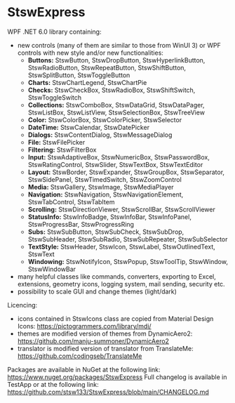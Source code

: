 # StswExpress
WPF .NET 6.0 library containing:
- new controls (many of them are similar to those from WinUI 3) or WPF controls with new style and/or new functionalities:
  - **Buttons:** StswButton, StswDropButton, StswHyperlinkButton, StswRadioButton, StswRepeatButton, StswShiftButton, StswSplitButton, StswToggleButton
  - **Charts:** StswChartLegend, StswChartPie
  - **Checks:** StswCheckBox, StswRadioBox, StswShiftSwitch, StswToggleSwitch
  - **Collections:** StswComboBox, StswDataGrid, StswDataPager, StswListBox, StswListView, StswSelectionBox, StswTreeView
  - **Color:** StswColorBox, StswColorPicker, StswSelector
  - **DateTime:** StswCalendar, StswDatePicker
  - **Dialogs:** StswContentDialog, StswMessageDialog
  - **File:** StswFilePicker
  - **Filtering:** StswFilterBox
  - **Input:** StswAdaptiveBox, StswNumericBox, StswPasswordBox, StswRatingControl, StswSlider, StswTextBox, StswTextEditor
  - **Layout:** StswBorder, StswExpander, StswGroupBox, StswSeparator, StswSidePanel, StswTimedSwitch, StswZoomControl
  - **Media:** StswGallery, StswImage, StswMediaPlayer
  - **Navigation:** StswNavigation, StswNavigationElement, StswTabControl, StswTabItem
  - **Scrolling:** StswDirectionViewer, StswScrollBar, StswScrollViewer
  - **StatusInfo:** StswInfoBadge, StswInfoBar, StswInfoPanel, StswProgressBar, StswProgressRing
  - **Subs:** StswSubButton, StswSubCheck, StswSubDrop, StswSubHeader, StswSubRadio, StswSubRepeater, StswSubSelector
  - **TextStyle:** StswHeader, StswIcon, StswLabel, StswOutlinedText, StswText
  - **Windowing:** StswNotifyIcon, StswPopup, StswToolTip, StswWindow, StswWindowBar
- many helpful classes like commands, converters, exporting to Excel, extensions, geometry icons, logging system, mail sending, security etc.
- possibility to scale GUI and change themes (light/dark)

Licencing:
- icons contained in StswIcons class are copied from Material Design Icons: https://pictogrammers.com/library/mdi/
- themes are modified version of themes from DynamicAero2: https://github.com/manju-summoner/DynamicAero2
- translator is modified version of translator from TranslateMe: https://github.com/codingseb/TranslateMe

Packages are available in NuGet at the following link: https://www.nuget.org/packages/StswExpress
Full changelog is available in TestApp or at the following link: https://github.com/stsw133/StswExpress/blob/main/CHANGELOG.md
